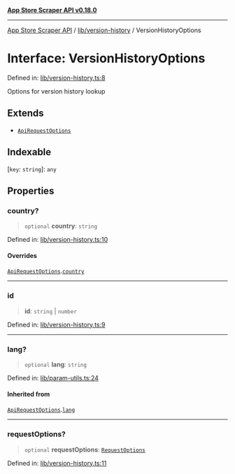 [**App Store Scraper API v0.18.0**](../../../README.md)

***

[App Store Scraper API](../../../modules.md) / [lib/version-history](../README.md) / VersionHistoryOptions

# Interface: VersionHistoryOptions

Defined in: [lib/version-history.ts:8](https://github.com/facundoolano/app-store-scraper/blob/1e0c65b171e0bad4a38692c4616a992bb494cdd4/lib/version-history.ts#L8)

Options for version history lookup

## Extends

- [`ApiRequestOptions`](../../param-utils/interfaces/ApiRequestOptions.md)

## Indexable

\[`key`: `string`\]: `any`

## Properties

### country?

> `optional` **country**: `string`

Defined in: [lib/version-history.ts:10](https://github.com/facundoolano/app-store-scraper/blob/1e0c65b171e0bad4a38692c4616a992bb494cdd4/lib/version-history.ts#L10)

#### Overrides

[`ApiRequestOptions`](../../param-utils/interfaces/ApiRequestOptions.md).[`country`](../../param-utils/interfaces/ApiRequestOptions.md#country)

***

### id

> **id**: `string` \| `number`

Defined in: [lib/version-history.ts:9](https://github.com/facundoolano/app-store-scraper/blob/1e0c65b171e0bad4a38692c4616a992bb494cdd4/lib/version-history.ts#L9)

***

### lang?

> `optional` **lang**: `string`

Defined in: [lib/param-utils.ts:24](https://github.com/facundoolano/app-store-scraper/blob/1e0c65b171e0bad4a38692c4616a992bb494cdd4/lib/param-utils.ts#L24)

#### Inherited from

[`ApiRequestOptions`](../../param-utils/interfaces/ApiRequestOptions.md).[`lang`](../../param-utils/interfaces/ApiRequestOptions.md#lang)

***

### requestOptions?

> `optional` **requestOptions**: [`RequestOptions`](../../utils/http-client/interfaces/RequestOptions.md)

Defined in: [lib/version-history.ts:11](https://github.com/facundoolano/app-store-scraper/blob/1e0c65b171e0bad4a38692c4616a992bb494cdd4/lib/version-history.ts#L11)
